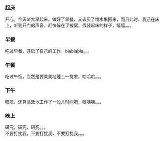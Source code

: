 ### 起床
开心，今天bf大早起来，做好了早餐，又去买了堆水果回来，而且此时，我还在床上，听到开门的声音，赶快躲在了被窝，假装起床的样子，嘻嘻。。。

### 早餐
吃过早餐，开启了自己的工作，blablabla。。。

### 午餐
吃过午饭，当然是要美美地睡上一觉啦，哈哈哈。。。

### 下午
嗯嗯，还算高效地工作了一段儿时间吧，咦咦咦。。。

### 晚上
研究，研究，研究。。。<br/>
不要打扰我，不要打扰我，不要打扰我。。。
